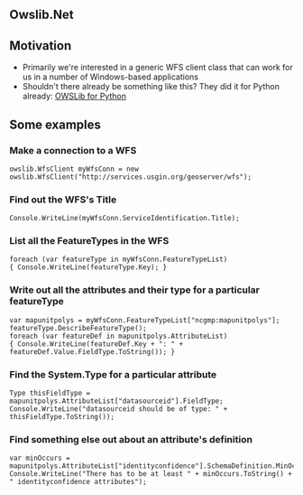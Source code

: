﻿## Owslib.Net

## Motivation
- Primarily we're interested in a generic WFS client class that can work for us in a number of Windows-based applications
- Shouldn't there already be something like this? They did it for Python already: [OWSLib for Python](http://owslib.sourceforge.net/)

## Some examples
### Make a connection to a WFS
	
	owslib.WfsClient myWfsConn = new owslib.WfsClient("http://services.usgin.org/geoserver/wfs");

### Find out the WFS's Title
	
	Console.WriteLine(myWfsConn.ServiceIdentification.Title);

### List all the FeatureTypes in the WFS

	foreach (var featureType in myWfsConn.FeatureTypeList)
	{ Console.WriteLine(featureType.Key); }

### Write out all the attributes and their type for a particular featureType
	
	var mapunitpolys = myWfsConn.FeatureTypeList["ncgmp:mapunitpolys"];
	featureType.DescribeFeatureType();
	foreach (var featureDef in mapunitpolys.AttributeList)
	{ Console.WriteLine(featureDef.Key + ": " + featureDef.Value.FieldType.ToString()); }

### Find the System.Type for a particular attribute

	Type thisFieldType = mapunitpolys.AttributeList["datasourceid"].FieldType;
	Console.WriteLine("datasourceid should be of type: " + thisFieldType.ToString());

### Find something else out about an attribute's definition

	var minOccurs = mapunitpolys.AttributeList["identityconfidence"].SchemaDefinition.MinOccurs;
	Console.WriteLine("There has to be at least " + minOccurs.ToString() + " identityconfidence attributes");